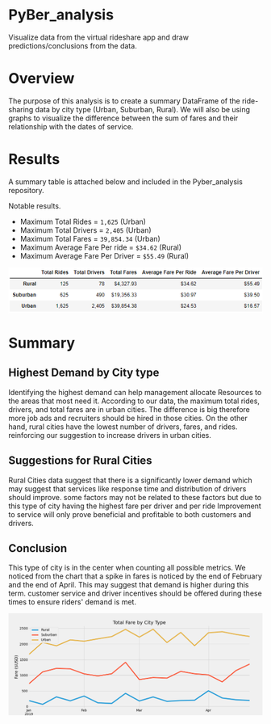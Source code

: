 # PyBer_analysis
Visualize data from the virtual rideshare app and draw predictions/conclusions from the data.

# Overview
The purpose of this analysis is to create a summary DataFrame of the ride-sharing data by city type (Urban, Suburban, Rural). We will also be using graphs to visualize the difference between the sum of fares and their relationship with the dates of service.

# Results
A summary table is attached below and included in the Pyber_analysis repository. 

Notable results.
  - Maximum Total Rides = `1,625` (Urban)
  - Maximum Total Drivers = `2,405` (Urban)
  - Maximum Total Fares = `39,854.34` (Urban)
  - Maximum Average Fare Per ride = `$34.62` (Rural)
  - Maximum Average Fare Per Driver = `$55.49` (Rural)

![Pyber Summary](https://github.com/Donik22/PyBer_analysis/blob/main/analysis/Pyber%20summary.PNG)

# Summary 

## Highest Demand by City type

Identifying the highest demand can help management allocate Resources to the areas that most need it. According to our data, the maximum total rides, drivers, and total fares are in urban cities. The difference is big therefore more job ads and recruiters should be hired in those cities. On the other hand, rural cities have the lowest number of drivers, fares, and rides. reinforcing our suggestion to increase drivers in urban cities.

## Suggestions for Rural Cities

Rural Cities data suggest that there is a significantly lower demand which may suggest that services like response time and distribution of drivers should improve. some factors may not be related to these factors but due to this type of city having the highest fare per driver and per ride Improvement to service will only prove beneficial and profitable to both customers and drivers.

## Conclusion

This type of city is in the center when counting all possible metrics. We noticed from the chart that a spike in fares is noticed by the end of February and the end of April. This may suggest that demand is higher during this term. customer service and driver incentives should be offered during these times to ensure riders' demand is met.

![Pyber Summary](https://github.com/Donik22/PyBer_analysis/blob/main/analysis/PyBer_fare_summary.png)
